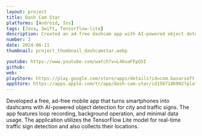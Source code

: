 ```yaml
---
layout: project
title: Dash Cam Star
platforms: [Android, Ios]
tags: [Java, Swift, Tensorflow-lite]
description: Created an ad-free dashcam app with AI-powered object detection for traffic signs. Features include loop recording, background operation, and real-time detection with mapping for routes and speed-limit violations.
number: 2
date: 2024-06-11
thumbnail: project_thumbnail_dashcamstar.webp

youtube: https://www.youtube.com/watch?v=L46uaFFpQ5I
github: 
web:
playStore: https://play.google.com/store/apps/details?id=com.basarsoft.dashcamstar&pcampaignid=web_share
appStore: https://apps.apple.com/tr/app/dash-cam-star/id1567186902?platform=iphone
---
```


Developed a free, ad-free mobile app that turns smartphones into dashcams with AI-powered object detection for city and traffic signs. The app features loop recording, background operation, and minimal data usage. The application utilizes the TensorFlow Lite model for real-time traffic sign detection and also collects their locations.